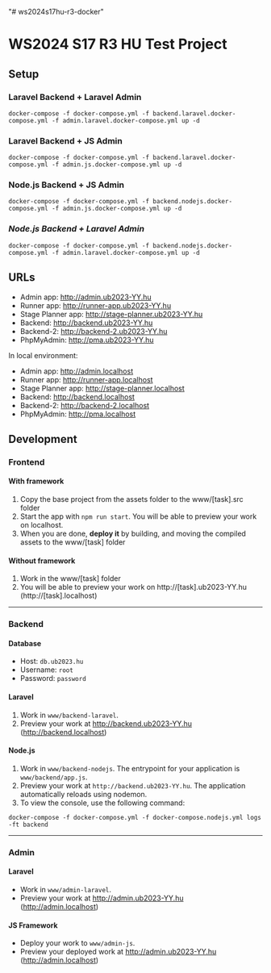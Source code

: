 "# ws2024s17hu-r3-docker"

# WS2024 S17 R3 HU Test Project

## Setup

### **Laravel Backend + Laravel Admin**

```shell
docker-compose -f docker-compose.yml -f backend.laravel.docker-compose.yml -f admin.laravel.docker-compose.yml up -d
```

### **Laravel Backend + JS Admin**

```shell
docker-compose -f docker-compose.yml -f backend.laravel.docker-compose.yml -f admin.js.docker-compose.yml up -d
```

### **Node.js Backend + JS Admin**

```shell
docker-compose -f docker-compose.yml -f backend.nodejs.docker-compose.yml -f admin.js.docker-compose.yml up -d
```

### _Node.js Backend + Laravel Admin_

```shell
docker-compose -f docker-compose.yml -f backend.nodejs.docker-compose.yml -f admin.laravel.docker-compose.yml up -d
```

## URLs

- Admin app: http://admin.ub2023-YY.hu
- Runner app: http://runner-app.ub2023-YY.hu
- Stage Planner app: http://stage-planner.ub2023-YY.hu
- Backend: http://backend.ub2023-YY.hu
- Backend-2: http://backend-2.ub2023-YY.hu
- PhpMyAdmin: http://pma.ub2023-YY.hu

In local environment:
- Admin app: http://admin.localhost
- Runner app: http://runner-app.localhost
- Stage Planner app: http://stage-planner.localhost
- Backend: http://backend.localhost
- Backend-2: http://backend-2.localhost
- PhpMyAdmin: http://pma.localhost


## Development

### Frontend

#### With framework

1. Copy the base project from the assets folder to the www/[task].src folder
2. Start the app with `npm run start`. You will be able to preview your work on localhost.
3. When you are done, **deploy it** by building, and moving the compiled assets to the www/[task] folder

#### Without framework

1. Work in the www/[task] folder
2. You will be able to preview your work on http://[task].ub2023-YY.hu (http://[task].localhost)

---

### Backend

#### Database

- Host: `db.ub2023.hu`
- Username: `root`
- Password: `password`

#### Laravel

1. Work in `www/backend-laravel`.
2. Preview your work at http://backend.ub2023-YY.hu (http://backend.localhost)

#### Node.js

1. Work in `www/backend-nodejs`. The entrypoint for your application is `www/backend/app.js`.
2. Preview your work at `http://backend.ub2023-YY.hu`. The application automatically reloads using nodemon.
3. To view the console, use the following command:

```shell
docker-compose -f docker-compose.yml -f docker-compose.nodejs.yml logs -ft backend
```

---

### Admin

#### Laravel

- Work in `www/admin-laravel`.
- Preview your work at http://admin.ub2023-YY.hu (http://admin.localhost)

#### JS Framework

- Deploy your work to `www/admin-js`.
- Preview your deployed work at http://admin.ub2023-YY.hu (http://admin.localhost)
